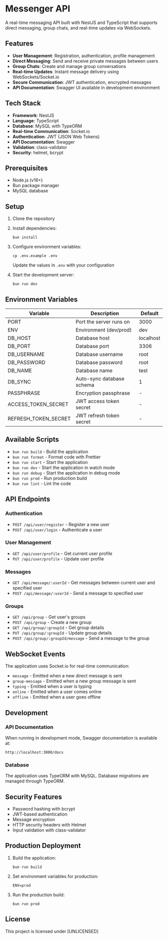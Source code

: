 # Messenger API

A real-time messaging API built with NestJS and TypeScript that supports direct messaging, group chats, and real-time updates via WebSockets.

## Features

- **User Management**: Registration, authentication, profile management
- **Direct Messaging**: Send and receive private messages between users
- **Group Chats**: Create and manage group conversations
- **Real-time Updates**: Instant message delivery using WebSockets/Socket.io
- **Secure Communication**: JWT authentication, encrypted messages
- **API Documentation**: Swagger UI available in development environment

## Tech Stack

- **Framework**: NestJS
- **Language**: TypeScript
- **Database**: MySQL with TypeORM
- **Real-time Communication**: Socket.io
- **Authentication**: JWT (JSON Web Tokens)
- **API Documentation**: Swagger
- **Validation**: class-validator
- **Security**: helmet, bcrypt

## Prerequisites

- Node.js (v16+)
- Bun package manager
- MySQL database

## Setup

1. Clone the repository
2. Install dependencies:
   ```
   bun install
   ```
3. Configure environment variables:

   ```
   cp .env.example .env
   ```

   Update the values in `.env` with your configuration

4. Start the development server:
   ```
   bun run dev
   ```

## Environment Variables

| Variable             | Description               | Default   |
| -------------------- | ------------------------- | --------- |
| PORT                 | Port the server runs on   | 3000      |
| ENV                  | Environment (dev/prod)    | dev       |
| DB_HOST              | Database host             | localhost |
| DB_PORT              | Database port             | 3306      |
| DB_USERNAME          | Database username         | root      |
| DB_PASSWORD          | Database password         | root      |
| DB_NAME              | Database name             | test      |
| DB_SYNC              | Auto-sync database schema | 1         |
| PASSPHRASE           | Encryption passphrase     | -         |
| ACCESS_TOKEN_SECRET  | JWT access token secret   | -         |
| REFRESH_TOKEN_SECRET | JWT refresh token secret  | -         |

## Available Scripts

- `bun run build` - Build the application
- `bun run format` - Format code with Prettier
- `bun run start` - Start the application
- `bun run dev` - Start the application in watch mode
- `bun run debug` - Start the application in debug mode
- `bun run prod` - Run production build
- `bun run lint` - Lint the code

## API Endpoints

### Authentication

- `POST /api/user/register` - Register a new user
- `POST /api/user/login` - Authenticate a user

### User Management

- `GET /api/user/profile` - Get current user profile
- `PUT /api/user/profile` - Update user profile

### Messages

- `GET /api/message/:userId` - Get messages between current user and specified user
- `POST /api/message/:userId` - Send a message to specified user

### Groups

- `GET /api/group` - Get user's groups
- `POST /api/group` - Create a new group
- `GET /api/group/:groupId` - Get group details
- `PUT /api/group/:groupId` - Update group details
- `POST /api/group/:groupId/message` - Send a message to the group

## WebSocket Events

The application uses Socket.io for real-time communication:

- `message` - Emitted when a new direct message is sent
- `group-message` - Emitted when a new group message is sent
- `typing` - Emitted when a user is typing
- `online` - Emitted when a user comes online
- `offline` - Emitted when a user goes offline

## Development

### API Documentation

When running in development mode, Swagger documentation is available at:

```
http://localhost:3000/docs
```

### Database

The application uses TypeORM with MySQL. Database migrations are managed through TypeORM.

## Security Features

- Password hashing with bcrypt
- JWT-based authentication
- Message encryption
- HTTP security headers with Helmet
- Input validation with class-validator

## Production Deployment

1. Build the application:

   ```
   bun run build
   ```

2. Set environment variables for production:

   ```
   ENV=prod
   ```

3. Run the production build:
   ```
   bun run prod
   ```

## License

This project is licensed under [UNLICENSED]
